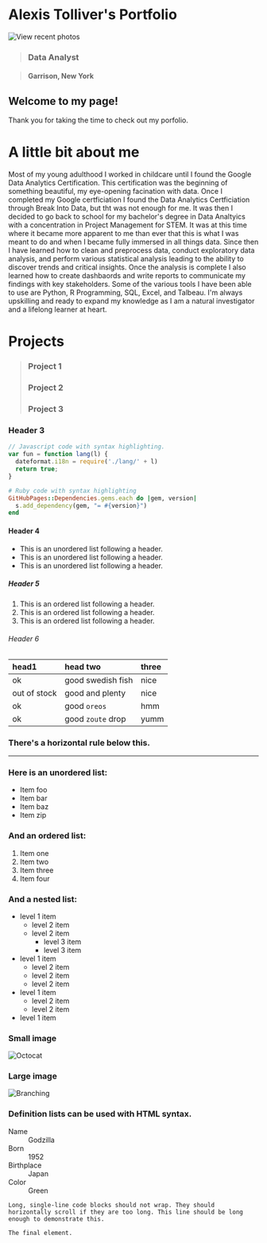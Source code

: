 # Alexis Tolliver's Portfolio
![View recent photos](https://github.com/user-attachments/assets/1c911f5b-4439-410f-a040-be076cd040b2)


>
> ### Data Analyst
> 

>
> #### Garrison, New York
> 





## Welcome to my page!

Thank you for taking the time to check out my porfolio.





# A little bit about me

Most of my young adulthood I worked in childcare until I found the Google Data Analytics Certification. This certification was the beginning of something beautiful, my eye-opening facination with data. Once I completed my Google certficiation I found the Data Analytics Certficiation through Break Into Data, but tht was not enough for me. It was then I decided to go back to school for my bachelor's degree in Data Analtyics with a concentration in Project Management for STEM. It was at this time where it became more apparent to me than ever that this is what I was meant to do and when I became fully immersed in all things data. Since then I have learned how to clean and preprocess data, conduct exploratory data analysis, and perform various statistical analysis leading to the ability to discover trends and critical insights. Once the analysis is complete I also learned how to create dashbaords and write reports to communicate my findings with key stakeholders. Some of the various tools I have been able to use are Python, R Programming, SQL, Excel, and Talbeau. I'm always upskilling and ready to expand my knowledge as I am a natural investigator and a lifelong learner at heart.


# Projects

> ### Project 1
> 
> ### Project 2
> 
> ### Project 3
> 

### Header 3

```js
// Javascript code with syntax highlighting.
var fun = function lang(l) {
  dateformat.i18n = require('./lang/' + l)
  return true;
}
```

```ruby
# Ruby code with syntax highlighting
GitHubPages::Dependencies.gems.each do |gem, version|
  s.add_dependency(gem, "= #{version}")
end
```

#### Header 4

*   This is an unordered list following a header.
*   This is an unordered list following a header.
*   This is an unordered list following a header.

##### Header 5

1.  This is an ordered list following a header.
2.  This is an ordered list following a header.
3.  This is an ordered list following a header.

###### Header 6

| head1        | head two          | three |
|:-------------|:------------------|:------|
| ok           | good swedish fish | nice  |
| out of stock | good and plenty   | nice  |
| ok           | good `oreos`      | hmm   |
| ok           | good `zoute` drop | yumm  |

### There's a horizontal rule below this.

* * *

### Here is an unordered list:

*   Item foo
*   Item bar
*   Item baz
*   Item zip

### And an ordered list:

1.  Item one
1.  Item two
1.  Item three
1.  Item four

### And a nested list:

- level 1 item
  - level 2 item
  - level 2 item
    - level 3 item
    - level 3 item
- level 1 item
  - level 2 item
  - level 2 item
  - level 2 item
- level 1 item
  - level 2 item
  - level 2 item
- level 1 item

### Small image

![Octocat](https://github.githubassets.com/images/icons/emoji/octocat.png)

### Large image

![Branching](https://guides.github.com/activities/hello-world/branching.png)


### Definition lists can be used with HTML syntax.

<dl>
<dt>Name</dt>
<dd>Godzilla</dd>
<dt>Born</dt>
<dd>1952</dd>
<dt>Birthplace</dt>
<dd>Japan</dd>
<dt>Color</dt>
<dd>Green</dd>
</dl>

```
Long, single-line code blocks should not wrap. They should horizontally scroll if they are too long. This line should be long enough to demonstrate this.
```

```
The final element.
```
